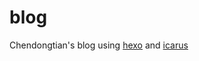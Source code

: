 # blog
Chendongtian's blog using [hexo](https://hexo.io) and [icarus](https://github.com/ppoffice/hexo-theme-icarus)

